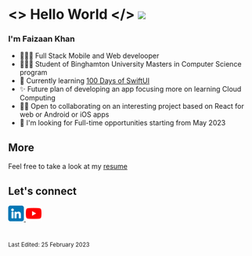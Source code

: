 # <> Hello World </> <img src="https://media.giphy.com/media/hvRJCLFzcasrR4ia7z/giphy.gif" width="35">

### I'm Faizaan Khan 
- 👨🏻‍💻 Full Stack Mobile and Web develooper
- 👨🏻‍🎓 Student of Binghamton University Masters in Computer Science program
- 🌱 Currently learning [100 Days of SwiftUI](https://www.hackingwithswift.com/100/swiftui)
- ✨ Future plan of developing an app focusing more on learning Cloud Computing
- 🤝🏼 Open to collaborating on an interesting project based on React for web or Android or iOS apps
- 🔎 I'm looking for Full-time opportunities starting from May 2023

## More

Feel free to take a look at my [resume](https://drive.google.com/file/d/131yqEb9kECsl-58T34N-wHxGXI2urQ2N/view?usp=share_link)

## Let's connect

<div>
<a href="https://www.linkedin.com/in/mohammedfaizaankhan/"> <img src="https://github.com/FaizaanKhan24/FaizaanKhan24/blob/main/linkedin.png" width="32"> </a>
<a href="https://www.youtube.com/channel/UC8Fo02A-LjH0RB4nwMLRDaA"> <img src="https://github.com/FaizaanKhan24/FaizaanKhan24/blob/main/youtube.png" width="32"> </a>
<!-- <a href="https://twitter.com/faizaankhan24"> <img src="https://github.com/FaizaanKhan24/FaizaanKhan24/blob/main/twitter.png" width="32"> </a> -->
</div>

<br>

<sub>Last Edited: 25 February 2023</sub>

<!---
FaizaanKhan24/FaizaanKhan24 is a ✨ special ✨ repository because its `README.md` (this file) appears on your GitHub profile.
You can click the Preview link to take a look at your changes.
--->
